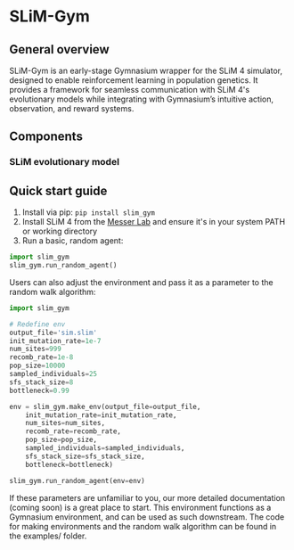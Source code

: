 # SLiM-Gym

## General overview
SLiM-Gym is an early-stage Gymnasium wrapper for the SLiM 4 simulator, designed to enable reinforcement learning in population genetics. It provides a framework for seamless communication with SLiM 4's evolutionary models while integrating with Gymnasium’s intuitive action, observation, and reward systems.

## Components
### SLiM evolutionary model


## Quick start guide
1. Install via pip: `pip install slim_gym`
2. Install SLiM 4 from the [Messer Lab](https://messerlab.org/slim/) and ensure it's in your system PATH or working directory
3. Run a basic, random agent:

```python
import slim_gym
slim_gym.run_random_agent()
```

Users can also adjust the environment and pass it as a parameter to the random walk algorithm:

```python
import slim_gym

# Redefine env
output_file='sim.slim'
init_mutation_rate=1e-7
num_sites=999
recomb_rate=1e-8
pop_size=10000
sampled_individuals=25
sfs_stack_size=8
bottleneck=0.99

env = slim_gym.make_env(output_file=output_file,
    init_mutation_rate=init_mutation_rate,
    num_sites=num_sites,
    recomb_rate=recomb_rate,
    pop_size=pop_size,
    sampled_individuals=sampled_individuals,
    sfs_stack_size=sfs_stack_size,
    bottleneck=bottleneck)

slim_gym.run_random_agent(env=env)
```

If these parameters are unfamiliar to you, our more detailed documentation (coming soon) is a great place to start. This environment functions as a Gymnasium environment, and can be used as such downstream. The code for making environments and the random walk algorithm can be found in the examples/ folder.



